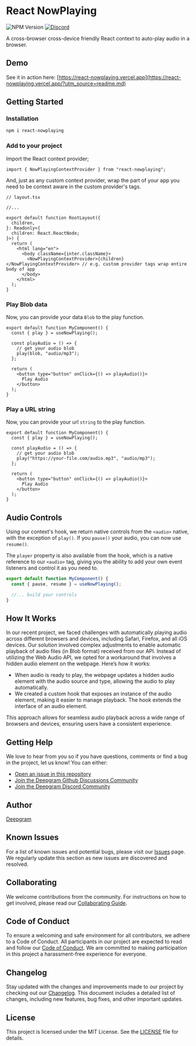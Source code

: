 # React NowPlaying

![NPM Version](https://img.shields.io/npm/v/react-nowplaying)
[![Discord](https://dcbadge.vercel.app/api/server/xWRaCDBtW4?style=flat)](https://discord.gg/xWRaCDBtW4)

A cross-browser cross-device friendly React context to auto-play audio in a browser.

## Demo

See it in action here: [https://react-nowplaying.vercel.app](https://react-nowplaying.vercel.app/?utm_source=readme.md)

## Getting Started

### Installation

```bash
npm i react-nowplaying
```

### Add to your project

Import the React context provider;

```tsx
import { NowPlayingContextProvider } from "react-nowplaying";
```

And, just as any custom context provider, wrap the part of your app you need to be context aware in the custom provider's tags.

```tsx
// layout.tsx

//...

export default function RootLayout({
  children,
}: Readonly<{
  children: React.ReactNode;
}>) {
  return (
    <html lang="en">
      <body className={inter.className}>
        <NowPlayingContextProvider>{children}</NowPlayingContextProvider> // e.g. custom provider tags wrap entire body of app
      </body>
    </html>
  );
}
```

### Play Blob data

Now, you can provide your data `Blob` to the play function.

```tsx
export default function MyComponent() {
  const { play } = useNowPlaying();

  const playAudio = () => {
    // get your audio blob
    play(blob, "audio/mp3");
  };

  return (
    <button type="button" onClick={() => playAudio()}>
      Play Audio
    </button>
  );
}
```

### Play a URL string

Now, you can provide your url `string` to the play function.

```tsx
export default function MyComponent() {
  const { play } = useNowPlaying();

  const playAudio = () => {
    // get your audio blob
    play("https://your-file.com/audio.mp3", "audio/mp3");
  };

  return (
    <button type="button" onClick={() => playAudio()}>
      Play Audio
    </button>
  );
}
```

## Audio Controls

Using our context's hook, we return native controls from the `<audio>` native, with the exception of `play()`. If you `pause()` your audio, you can now use `resume()`.

The `player` property is also available from the hook, which is a native reference to our `<audio>` tag, giving you the ability to add your own event listeners and control it as you need to.

```ts
export default function MyComponent() {
  const { pause, resume } = useNowPlaying();

  //... build your controls
}
```

## How It Works

In our recent project, we faced challenges with automatically playing audio across different browsers and devices, including Safari, Firefox, and all iOS devices. Our solution involved complex adjustments to enable automatic playback of audio files (in Blob format) received from our API. Instead of utilizing the Web Audio API, we opted for a workaround that involves a hidden audio element on the webpage. Here’s how it works:

- When audio is ready to play, the webpage updates a hidden audio element with the audio source and type, allowing the audio to play automatically.
- We created a custom hook that exposes an instance of the audio element, making it easier to manage playback. The hook extends the interface of an audio element.

This approach allows for seamless audio playback across a wide range of browsers and devices, ensuring users have a consistent experience.

## Getting Help

We love to hear from you so if you have questions, comments or find a bug in the project, let us know! You can either:

- [Open an issue in this repository](https://github.com/deepgram-devs/deepgram-aura-tts-demo/issues)
- [Join the Deepgram Github Discussions Community](https://github.com/orgs/deepgram/discussions)
- [Join the Deepgram Discord Community](https://discord.gg/xWRaCDBtW4)

## Author

[Deepgram](https://deepgram.com)

## Known Issues

For a list of known issues and potential bugs, please visit our [Issues](https://github.com/deepgram-devs/react-nowplaying/issues) page. We regularly update this section as new issues are discovered and resolved.

## Collaborating

We welcome contributions from the community. For instructions on how to get involved, please read our [Collaborating Guide](CONTRIBUTING.md).

## Code of Conduct

To ensure a welcoming and safe environment for all contributors, we adhere to a Code of Conduct. All participants in our project are expected to read and follow our [Code of Conduct](CODE_OF_CONDUCT.md). We are committed to making participation in this project a harassment-free experience for everyone.

## Changelog

Stay updated with the changes and improvements made to our project by checking out our [Changelog](CHANGELOG.md). This document includes a detailed list of changes, including new features, bug fixes, and other important updates.

## License

This project is licensed under the MIT License. See the [LICENSE](LICENSE.md) file for details.
